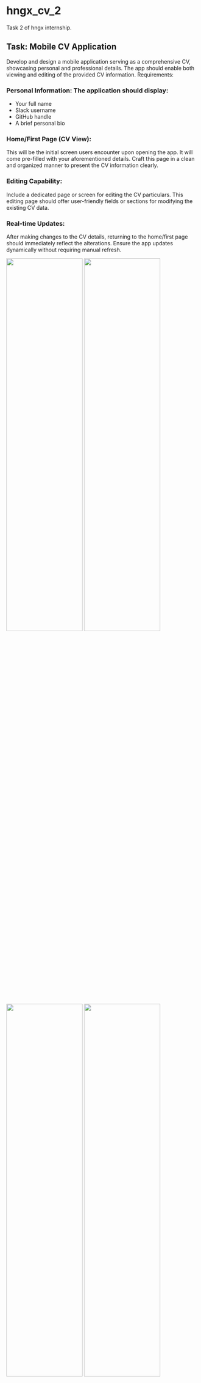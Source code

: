 # hngx_cv_2

Task 2 of hngx internship.


## Task: Mobile CV Application
 Develop and design a mobile application serving as a comprehensive CV, showcasing personal and professional details. The app should enable both viewing and editing of the provided CV information.
Requirements:
### Personal Information: The application should display:
- Your full name
- Slack username
- GitHub handle
- A brief personal bio


### Home/First Page (CV View):
This will be the initial screen users encounter upon opening the app.
It will come pre-filled with your aforementioned details.
Craft this page in a clean and organized manner to present the CV information clearly.
### Editing Capability:
Include a dedicated page or screen for editing the CV particulars.
This editing page should offer user-friendly fields or sections for modifying the existing CV data.
### Real-time Updates:
After making changes to the CV details, returning to the home/first page should immediately reflect the alterations.
Ensure the app updates dynamically without requiring manual refresh.


<img src="https://github.com/maqamylee0/hngx_cv_2/assets/57020210/9025bbc0-ef42-473a-b19c-96b24697a962" width=200 height=50%>
<img src="https://github.com/maqamylee0/hngx_cv_2/assets/57020210/27798f1a-7b59-4166-af45-8c5b434fa024" width=200 height=50%>
<img src="https://github.com/maqamylee0/hngx_cv_2/assets/57020210/f52ea88a-4a3f-4d97-8b01-7b9a646a5edd" width=200 height=50%>
<img src="https://github.com/maqamylee0/hngx_cv_2/assets/57020210/fd3669dd-bbeb-466e-b389-ed810263fdf5" width=200 height=50%>


## To get started
1. Clone the app
 ```
   git clone https://github.com/maqamylee0/hngx_cv_2.git
 ```

3. Run app
```
flutter run
```
Link to appetize app
```
https://appetize.io/app/kqe3etztz2rxnjso762da2mtli?device=pixel7&osVersion=13.0&scale=75
```
